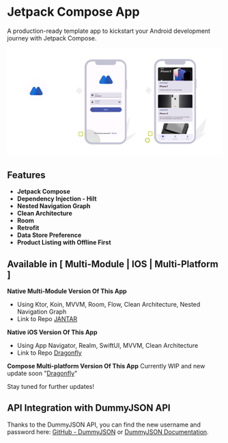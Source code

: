 # Jetpack Compose App

A production-ready template app to kickstart your Android development journey with Jetpack Compose.

![App Preview](firefly.png)

## Features

- **Jetpack Compose**
- **Dependency Injection - Hilt**
- **Nested Navigation Graph**
- **Clean Architecture**
- **Room**
- **Retrofit**
- **Data Store Preference**
- **Product Listing with Offline First**

## Available in [ Multi-Module | IOS | Multi-Platform ]

**Native Multi-Module Version Of This App**
- Using Ktor, Koin, MVVM, Room, Flow, Clean Architecture, Nested Navigation Graph 
- Link to Repo [JANTAR](https://github.com/iamnaran/jantar)

**Native iOS Version Of This App**
- Using App Navigator, Realm, SwiftUI, MVVM, Clean Architecture 
- Link to Repo [Dragonfly](https://github.com/iamnaran/dragon-fly-ios)

**Compose Multi-platform Version Of This App**
Currently WIP and new update soon "[Dragonfly](https://github.com/iamnaran/jellyfish)"

Stay tuned for further updates!

## API Integration with DummyJSON API

Thanks to the DummyJSON API, you can find the new username and password here: [GitHub - DummyJSON](https://github.com/Ovi/DummyJSON) or [DummyJSON Documentation](https://dummyjson.com/docs/auth).


